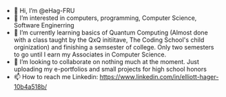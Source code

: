 - 👋 Hi, I’m @eHag-FRU
- 👀 I’m interested in computers, programming, Computer Science, Software Enginerring
- 🌱 I’m currently learning basics of Quantum Computing (Almost done with a class taught by the QxQ initiitave, The Coding School's child orginization) and finishing
    a semsester of college. Only two semesters to go until I earn my Associates in Computer Science.
- 💞️ I’m looking to collaborate on nothing much at the moment. Just uploading my e-portfolios and small projects for high school honors
- 📫 How to reach me 
    Linkedin: https://www.linkedin.com/in/elliott-hager-10b4a518b/

<!---
eHag-FRU/eHag-FRU is a ✨ special ✨ repository because its `README.md` (this file) appears on your GitHub profile.
You can click the Preview link to take a look at your changes.
--->
